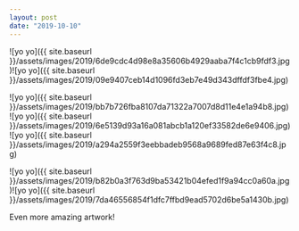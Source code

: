 ```yaml
---
layout: post
date: "2019-10-10"
---
```


![yo yo]({{ site.baseurl }}/assets/images/2019/6de9cdc4d98e8a35606b4929aaba7f4c1cb9fdf3.jpg)![yo yo]({{ site.baseurl }}/assets/images/2019/09e9407ceb14d1096fd3eb7e49d343dffdf3fbe4.jpg)

![yo yo]({{ site.baseurl }}/assets/images/2019/bb7b726fba8107da71322a7007d8d11e4e1a94b8.jpg)![yo yo]({{ site.baseurl }}/assets/images/2019/6e5139d93a16a081abcb1a120ef33582de6e9406.jpg)![yo yo]({{ site.baseurl }}/assets/images/2019/a294a2559f3eebbadeb9568a9689fed87e63f4c8.jpg)

![yo yo]({{ site.baseurl }}/assets/images/2019/b82b0a3f763d9ba53421b04efed1f9a94cc0a60a.jpg)![yo yo]({{ site.baseurl }}/assets/images/2019/7da46556854f1dfc7ffbd9ead5702d6be5a1430b.jpg)

Even more amazing artwork!
